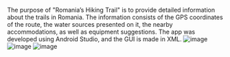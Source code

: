 The purpose of "Romania’s Hiking Trail" is to provide detailed information about the trails in Romania. The information consists of the GPS coordinates of the route, the water sources presented on it, the nearby accommodations, as well as equipment suggestions. The app was developed using Android Studio, and the GUI is made in XML. 
![image](https://github.com/user-attachments/assets/7f967b07-99e6-4a47-88b2-aac91b67b268)
![image](https://github.com/user-attachments/assets/2bb3216e-3696-46cb-ad6f-60ce2e2e20bd)
![image](https://github.com/user-attachments/assets/7340f7ec-6bc8-4837-9c19-f782b16e317f)

